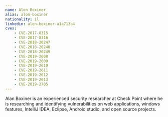 ```yaml
---
name: Alon Boxiner
alias: alon-boxiner
nationality: il
linkedin: alon-boxiner-a1a713b4
cves:
    - CVE-2017-8315
    - CVE-2017-8316
    - CVE-2018-20247
    - CVE-2018-20248
    - CVE-2018-20249
    - CVE-2019-2608
    - CVE-2019-2609
    - CVE-2019-2610
    - CVE-2019-2611
    - CVE-2019-2612
    - CVE-2019-2613
    - CVE-2019-2705
---
```

Alan Boxiner is an experienced security researcher at Check Point where he is researching and identifying vulnerabilities on web applications, windows features, IntelliJ IDEA, Eclipse, Android studio, and open source projects.

